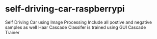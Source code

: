 # self-driving-car-raspberrypi
Self Driving Car using Image Processing
Include all postive and negative samples as well
Haar Cascade Classifer is trained using GUI Cascade Trainer

